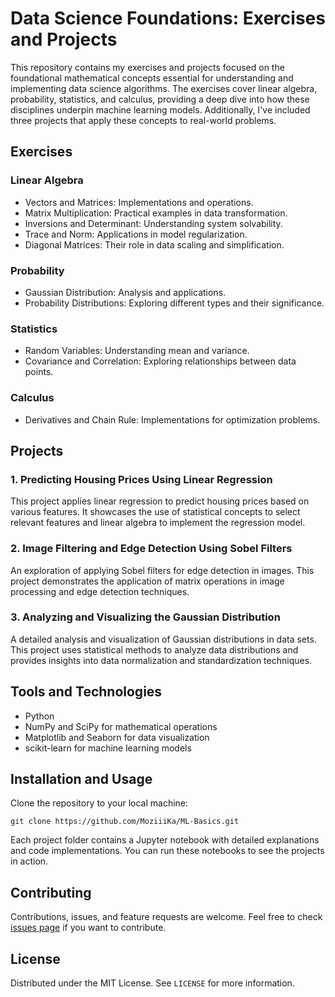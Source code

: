 # Data Science Foundations: Exercises and Projects

This repository contains my exercises and projects focused on the foundational mathematical concepts essential for understanding and implementing data science algorithms. The exercises cover linear algebra, probability, statistics, and calculus, providing a deep dive into how these disciplines underpin machine learning models. Additionally, I've included three projects that apply these concepts to real-world problems.

## Exercises

### Linear Algebra

- Vectors and Matrices: Implementations and operations.
- Matrix Multiplication: Practical examples in data transformation.
- Inversions and Determinant: Understanding system solvability.
- Trace and Norm: Applications in model regularization.
- Diagonal Matrices: Their role in data scaling and simplification.

### Probability

- Gaussian Distribution: Analysis and applications.
- Probability Distributions: Exploring different types and their significance.

### Statistics

- Random Variables: Understanding mean and variance.
- Covariance and Correlation: Exploring relationships between data points.

### Calculus

- Derivatives and Chain Rule: Implementations for optimization problems.

## Projects

### 1. Predicting Housing Prices Using Linear Regression

This project applies linear regression to predict housing prices based on various features. It showcases the use of statistical concepts to select relevant features and linear algebra to implement the regression model.

### 2. Image Filtering and Edge Detection Using Sobel Filters

An exploration of applying Sobel filters for edge detection in images. This project demonstrates the application of matrix operations in image processing and edge detection techniques.

### 3. Analyzing and Visualizing the Gaussian Distribution

A detailed analysis and visualization of Gaussian distributions in data sets. This project uses statistical methods to analyze data distributions and provides insights into data normalization and standardization techniques.

## Tools and Technologies

- Python
- NumPy and SciPy for mathematical operations
- Matplotlib and Seaborn for data visualization
- scikit-learn for machine learning models

## Installation and Usage

Clone the repository to your local machine:

`git clone https://github.com/MoziiiKa/ML-Basics.git`

Each project folder contains a Jupyter notebook with detailed explanations and code implementations. You can run these notebooks to see the projects in action.

## Contributing

Contributions, issues, and feature requests are welcome. Feel free to check [issues page]([https://github.com/yourusername/your-repository-name/issues]) if you want to contribute.

## License

Distributed under the MIT License. See `LICENSE` for more information.
